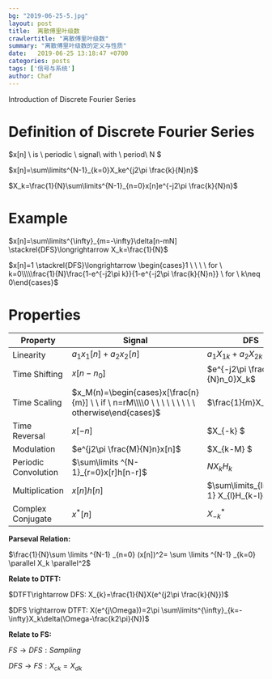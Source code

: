 ```yaml
---
bg: "2019-06-25-5.jpg"
layout: post
title:  离散傅里叶级数
crawlertitle: "离散傅里叶级数"
summary: "离散傅里叶级数的定义与性质"
date:   2019-06-25 13:18:47 +0700
categories: posts
tags: ['信号与系统']
author: Chaf
---
```


Introduction of Discrete  Fourier Series

# Definition of Discrete Fourier Series

$x[n] \ is \ periodic \ signal\ with \ period\ N $

$x[n]=\sum\limits^{N-1}_{k=0}X_ke^{j2\pi \frac{k}{N}n}$

$X_k=\frac{1}{N}\sum\limits^{N-1}_{n=0}x[n]e^{-j2\pi \frac{k}{N}n}$

# Example

$x[n]=\sum\limits^{\infty}_{m=-\infty}\delta[n-mN] \stackrel{DFS}\longrightarrow X_k=\frac{1}{N}$

$x[n]=1 \stackrel{DFS}\longrightarrow \begin{cases}1 \ \ \ \ for \ k=0\\\\\frac{1}{N}\frac{1-e^{-j2\pi k}}{1-e^{-j2\pi \frac{k}{N}n}} \ for \ k\neq 0\end{cases}$ 

# Properties

| Property             | Signal                                                       | DFS                                    |
| -------------------- | ------------------------------------------------------------ | -------------------------------------- |
| Linearity            | $a_1x_1[n]+a_2x_2[n]$                                        | $a_1X_{1k}+a_2X_{2k}$                  |
| Time Shifting        | $x[n-n_0]$                                                   | $e^{-j2\pi \frac{k}{N}n_0}X_k$         |
| Time Scaling         | $x_M(n)=\begin{cases}x[\frac{n}{m}] \ \ if \ n=rM\\\\0 \ \ \ \ \ \ \ \ \ otherwise\end{cases}$ | $\frac{1}{m}X_k$                       |
| Time Reversal        | $x[-n]$                                                      | $X_{-k} $                              |
| Modulation           | $e^{j2\pi \frac{M}{N}n}x[n]$                                 | $X_{k-M} $                             |
| Periodic Convolution | $\sum\limits ^{N-1}_{r=0}x[r]h[n-r]$                         | $NX_kH_k$                              |
| Multiplication       | $x[n]h[n]$                                                   | $\sum\limits_{l=0}^{N-1} X_{l}H_{k-l}$ |
| Complex Conjugate    | $x^*[n]$                                                     | $X^*_{-k}$                             |

**Parseval Relation:**

$\frac{1}{N}\sum \limits ^{N-1} _{n=0} (x[n])^2= \sum \limits ^{N-1} _{k=0} \parallel X_k \parallel^2$

**Relate to DTFT:**

$DTFT\rightarrow DFS: X_{k}=\frac{1}{N}X(e^{j2\pi \frac{k}{N}})$ 

$DFS \rightarrow DTFT: X(e^{j\Omega})=2\pi \sum\limits^{\infty}_{k=-\infty}X_k\delta(\Omega-\frac{k2\pi}{N})$

**Relate to FS:**

$FS\rightarrow DFS: Sampling$

$DFS \rightarrow FS: X_{ck}=X_{dk}$ 